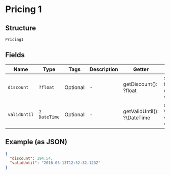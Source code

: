 
# Pricing 1

## Structure

`Pricing1`

## Fields

| Name | Type | Tags | Description | Getter | Setter |
|  --- | --- | --- | --- | --- | --- |
| `discount` | `?float` | Optional | - | getDiscount(): ?float | setDiscount(?float discount): void |
| `validUntil` | `?DateTime` | Optional | - | getValidUntil(): ?\DateTime | setValidUntil(?\DateTime validUntil): void |

## Example (as JSON)

```json
{
  "discount": 194.54,
  "validUntil": "2016-03-13T12:52:32.123Z"
}
```

